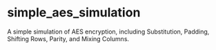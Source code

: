 # simple_aes_simulation
A simple simulation of AES encryption, including Substitution, Padding, Shifting Rows, Parity, and Mixing Columns.
